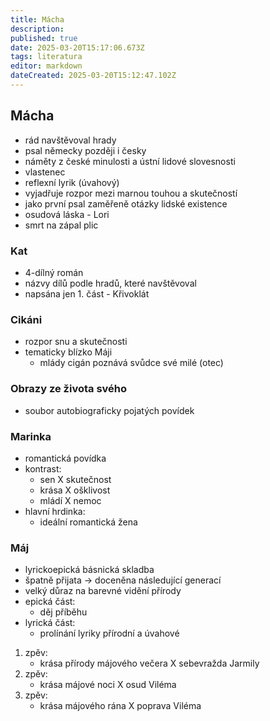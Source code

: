 ```yaml
---
title: Mácha
description: 
published: true
date: 2025-03-20T15:17:06.673Z
tags: literatura
editor: markdown
dateCreated: 2025-03-20T15:12:47.102Z
---
```


## Mácha
- rád navštěvoval hrady
- psal německy později i česky
- náměty z české minulosti a ústní lidové slovesnosti
- vlastenec
- reflexní lyrik (úvahový)
- vyjadřuje rozpor mezi marnou touhou a skutečností
- jako první psal zaměřeně otázky lidské existence
- osudová láska - Lori
- smrt na zápal plic

### Kat
- 4-dílný román
- názvy dílů podle hradů, které navštěvoval
- napsána jen 1. část - Křivoklát
	
### Cikáni
- rozpor snu a skutečnosti
- tematicky blízko Máji
	- mlády cigán poznává svůdce své milé (otec)

### Obrazy ze života svého
- soubor autobiograficky pojatých povídek

### Marinka
- romantická povídka
- kontrast:
	- sen X skutečnost
	- krása X ošklivost
	- mládí X nemoc
- hlavní hrdinka:
	- ideální romantická žena

### Máj
- lyrickoepická básnická skladba
- špatně přijata -> doceněna následující generací
- velký důraz na barevné vidění přírody
- epická část:
	- děj příběhu
- lyrická část:
	- prolínání lyriky přírodní a úvahové
1. zpěv:
	- krása přírody májového večera X sebevražda Jarmily
2. zpěv:
	- krása májové noci X osud Viléma
3. zpěv:
	- krása májového rána X poprava Viléma